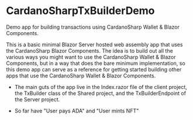 # CardanoSharpTxBuilderDemo
Demo app for building transactions using CardanoSharp Wallet &amp; Blazor Components.

This is a basic minimal Blazor Server hosted web assembly app that uses the CardanoSharp Blazor Components. 
The idea is to build out all the various ways you might want to use the CardanoSharp Wallet & Blazor Components, but in a way that does the bare minimum implementation, so this demo app can serve as a reference for getting started building other apps that use the CardanoSharp Wallet & Blazor Components.

- The main guts of the app live in the Index.razor file of the client project, the TxBuilder class of the Shared project, and the TxBuilderEndpoint of the Server project.

- So far have "User pays ADA" and "User mints NFT"
